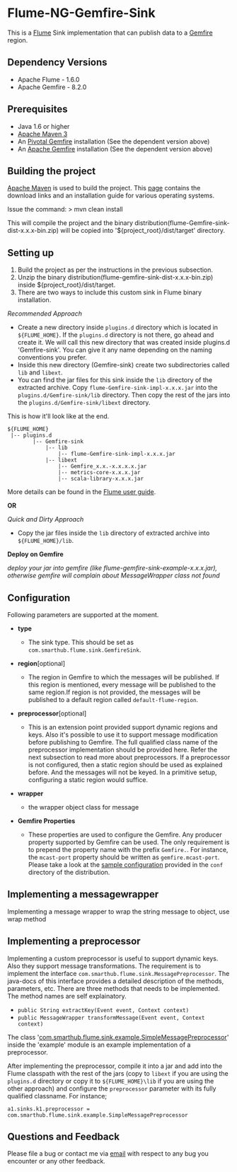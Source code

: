 #  Flume-NG-Gemfire-Sink

This is a [Flume](https://flume.apache.org) Sink implementation that can publish data to a [Gemfire](http://Gemfire.apache.org) region.


## Dependency Versions
- Apache Flume - 1.6.0
- Apache Gemfire - 8.2.0

## Prerequisites
- Java 1.6 or higher
- [Apache Maven 3](http://maven.apache.org)
- An [Pivotal Gemfire](http://pivotal.io/big-data/pivotal-gemfire) installation (See the dependent version above)
- An [Apache Gemfire](http://Gemfire.apache.org) installation (See the dependent version above)

## Building the project
[Apache Maven](http://maven.apache.org) is used to build the project. This [page](http://maven.apache.org/download.cgi) contains the download links and an installation guide for various operating systems.

Issue the command: > mvn clean install

This will compile the project and the binary distribution(flume-Gemfire-sink-dist-x.x.x-bin.zip) will be copied into '${project_root}/dist/target' directory.

## Setting up

1. Build the project as per the instructions in the previous subsection.
2. Unzip the binary distribution(flume-gemfire-sink-dist-x.x.x-bin.zip) inside ${project_root}/dist/target.
3. There are two ways to include this custom sink in Flume binary installation.

_Recommended Approach_
- Create a new directory inside `plugins.d` directory which is located in `${FLUME_HOME}`. If the `plugins.d` directory is not there, go ahead and create it. We will call this new directory that was created inside plugins.d 'Gemfire-sink'. You can give it any name depending on the naming conventions you prefer.
- Inside this new directory (Gemfire-sink) create two subdirectories called `lib` and `libext`.
- You can find the jar files for this sink inside the `lib` directory of the extracted archive. Copy `flume-Gemfire-sink-impl-x.x.x.jar` into the `plugins.d/Gemfire-sink/lib` directory. Then copy the rest of the jars into the `plugins.d/Gemfire-sink/libext` directory.

This is how it'll look like at the end.
```
${FLUME_HOME}
 |-- plugins.d
 		|-- Gemfire-sink
 			|-- lib
   				|-- flume-Gemfire-sink-impl-x.x.x.jar
 			|-- libext
   				|-- Gemfire_x.x.-x.x.x.x.jar
   				|-- metrics-core-x.x.x.jar
   				|-- scala-library-x.x.x.jar
```
More details can be found in the [Flume user guide](https://flume.apache.org/FlumeUserGuide.html#the-plugins-d-directory).

**OR**
                                
_Quick and Dirty Approach_
- Copy the jar files inside the `lib` directory of extracted archive into `${FLUME_HOME}/lib`.

**Deploy on Gemfire**

_deploy your jar into gemfire (like flume-gemfire-sink-example-x.x.x.jar), otherwise gemfire will complain about MessageWrapper class not found_

## Configuration
Following parameters are supported at the moment.

- **type**
	- The sink type. This should be set as `com.smarthub.flume.sink.GemfireSink`.

- **region**[optional] 
	- The region in Gemfire to which the messages will be published. If this region is mentioned, every message will be published to the same region.If region is not provided, the messages will be published to a default region called `default-flume-region`.

- **preprocessor**[optional]
	- This is an extension point provided support dynamic regions and keys. Also it's possible to use it to support message modification before publishing to Gemfire. The full qualified class name of the preprocessor implementation should be provided here. Refer the next subsection to read more about preprocessors. If a preprocessor is not configured, then a static region should be used as explained before. And the messages will not be keyed. In a primitive setup, configuring a static region would suffice.

- **wrapper**
	- the wrapper object class for message
	
- **Gemfire Properties**
	- These properties are used to configure the Gemfire. Any producer property supported by Gemfire can be used. The only requirement is to prepend the property name with the prefix `Gemfire.`. For instance, the `mcast-port` property should be written as `gemfire.mcast-port`. Please take a look at the [sample configuration](https://github.com/yuenengfanhua/flume-ng-gemfire-sink/blob/master/impl/src/test/resources/gemfire.properties) provided in the `conf` directory of the distribution.

	
## Implementing a messagewrapper
Implementing a message wrapper to wrap the string message to object, use wrap method
	
## Implementing a preprocessor
Implementing a custom preprocessor is useful to support dynamic keys. Also they support message transformations. The requirement is to implement the interface `com.smarthub.flume.sink.MessagePreprocessor`. The java-docs of this interface provides a detailed description of the methods, parameters, etc. There are three methods that needs to be implemented. The method names are self explainatory.

- ```public String extractKey(Event event, Context context)```
- ```public MessageWrapper transformMessage(Event event, Context context)```

The class '[com.smarthub.flume.sink.example.SimpleMessagePreprocessor](https://github.com/yuenengfanhua/flume-ng-gemfire-sink/blob/master/example/src/main/java/com/smarthub/flume/sink/example/SimpleMessagePreprocessor.java)' inside the 'example' module is an example implementation of a preprocessor.

After implementing the preprocessor, compile it into a jar and add into the Flume classpath with the rest of the jars (copy to `libext` if you are using the `plugins.d` directory or copy it to `${FLUME_HOME}\lib` if you are using the other approach) and configure the `preprocessor` parameter with its fully qualified classname. For instance;

`a1.sinks.k1.preprocessor = com.smarthub.flume.sink.example.SimpleMessagePreprocessor`

## Questions and Feedback
Please file a bug or contact me via [email](mailto:yuenengfanhua@gmail.com) with respect to any bug you encounter or any other feedback.

